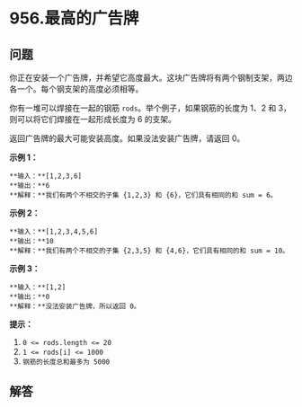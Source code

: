 # 956.最高的广告牌

## 问题

你正在安装一个广告牌，并希望它高度最大。这块广告牌将有两个钢制支架，两边各一个。每个钢支架的高度必须相等。

你有一堆可以焊接在一起的钢筋 `rods`。举个例子，如果钢筋的长度为 1、2 和 3，则可以将它们焊接在一起形成长度为 6 的支架。

返回广告牌的最大可能安装高度。如果没法安装广告牌，请返回 0。

**示例 1：**

```
**输入：**[1,2,3,6]
**输出：**6
**解释：**我们有两个不相交的子集 {1,2,3} 和 {6}，它们具有相同的和 sum = 6。

```

**示例 2：**

```
**输入：**[1,2,3,4,5,6]
**输出：**10
**解释：**我们有两个不相交的子集 {2,3,5} 和 {4,6}，它们具有相同的和 sum = 10。
```

**示例 3：**

```
**输入：**[1,2]
**输出：**0
**解释：**没法安装广告牌，所以返回 0。
```

**提示：**

1. `0 <= rods.length <= 20`
2. `1 <= rods[i] <= 1000`
3. `钢筋的长度总和最多为 5000`



## 解答

